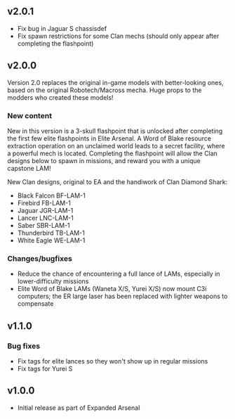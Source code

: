 ## v2.0.1

- Fix bug in Jaguar S chassisdef
- Fix spawn restrictions for some Clan mechs (should only appear after completing the flashpoint)

## v2.0.0

Version 2.0 replaces the original in-game models with better-looking ones, based on the original Robotech/Macross mecha. Huge props to the modders who created these models!

### New content

New in this version is a 3-skull flashpoint that is unlocked after completing the first few elite flashpoints in Elite Arsenal. A Word of Blake resource extraction operation on an unclaimed world leads to a secret facility, where a powerful mech is located. Completing the flashpoint will allow the Clan designs below to spawn in missions, and reward you with a unique capstone LAM!

New Clan designs, original to EA and the handiwork of Clan Diamond Shark:
- Black Falcon BF-LAM-1
- Firebird FB-LAM-1
- Jaguar JGR-LAM-1
- Lancer LNC-LAM-1
- Saber SBR-LAM-1
- Thunderbird TB-LAM-1
- White Eagle WE-LAM-1

### Changes/bugfixes

- Reduce the chance of encountering a full lance of LAMs, especially in lower-difficulty missions
- Elite Word of Blake LAMs (Waneta X/S, Yurei X/S) now mount C3i computers; the ER large laser has been replaced with lighter weapons to compensate


## v1.1.0

### Bug fixes

- Fix tags for elite lances so they won't show up in regular missions
- Fix tags for Yurei S

## v1.0.0

- Initial release as part of Expanded Arsenal
